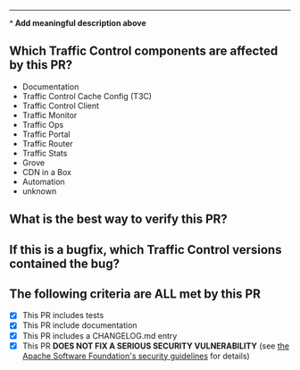 <!--
Thank you for contributing! Please be sure to read our contribution guidelines: https://github.com/apache/trafficcontrol/blob/master/CONTRIBUTING.md
If this closes or relates to an existing issue, please reference it using one of the following:

closes: #ISSUE
related: #ISSUE

If this PR fixes a security vulnerability, DO NOT submit! Instead, contact
the Apache Traffic Control Security Team at security@trafficcontrol.apache.org and follow the
guidelines at https://apache.org/security regarding vulnerability disclosure.
-->

---
**^ Add meaningful description above**


## Which Traffic Control components are affected by this PR?
<!-- Please delete all components from this list that are NOT affected by this PR.
Feel free to add the name of a tool or script that is affected but not on the list.
-->
- Documentation
- Traffic Control Cache Config (T3C)
- Traffic Control Client <!-- Please specify which (Python, Go, or Java) -->
- Traffic Monitor
- Traffic Ops
- Traffic Portal
- Traffic Router
- Traffic Stats
- Grove
- CDN in a Box
- Automation <!-- Please specify which (GitHub Actions, Docker images, Ansible Roles, etc.) -->
- unknown

## What is the best way to verify this PR?
<!-- Please include here ALL the steps necessary to test your PR.
If your PR includes tests (and most should), provide the steps needed to run the tests.
If not, please provide step-by-step instructions to test the PR manually and explain why your PR does not need tests. -->


## If this is a bugfix, which Traffic Control versions contained the bug?
<!-- Delete this section if the PR is not a bugfix, or if the bug is only in the master branch.
Examples:
- 5.1.2
- 5.1.3 (RC1)
 -->


## The following criteria are ALL met by this PR
<!-- Check each box to signify that the associated statement is true. For example:
- [x]  ← Correct!
- [ x] ← Wrong
- []   ← Wrong
- [*]  ← Wrong -->

- [x] This PR includes tests <!-- If not, please delete this text and explain why this PR does not need tests. -->
- [x] This PR include documentation <!-- If not, please delete this text and explain why this PR does not need documentation. -->
- [x] This PR includes a CHANGELOG.md entry <!-- A fix for a bug from an ATC release, an improvement, or a new feature should include a changelog entry. -->
- [x] This PR **DOES NOT FIX A SERIOUS SECURITY VULNERABILITY** (see [the Apache Software Foundation's security guidelines](https://apache.org/security) for details)

<!--
Licensed to the Apache Software Foundation (ASF) under one
or more contributor license agreements.  See the NOTICE file
distributed with this work for additional information
regarding copyright ownership.  The ASF licenses this file
to you under the Apache License, Version 2.0 (the
"License"); you may not use this file except in compliance
with the License.  You may obtain a copy of the License at

    http://www.apache.org/licenses/LICENSE-2.0

Unless required by applicable law or agreed to in writing,
software distributed under the License is distributed on an
"AS IS" BASIS, WITHOUT WARRANTIES OR CONDITIONS OF ANY
KIND, either express or implied.  See the License for the
specific language governing permissions and limitations
under the License.
-->
